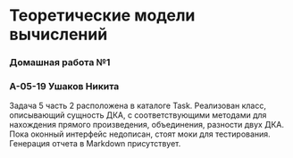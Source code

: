 # Теоретические модели вычислений 
### Домашная работа №1
### А-05-19 Ушаков Никита

Задача 5 часть 2 расположена в каталоге Task. 
Реализован класс, описывающий сущность ДКА, с соответствующими методами для нахождения прямого произведения, объединения, разности двух ДКА. Пока оконный интерфейс недописан, стоят моки для тестирования. Генерация отчета в Markdown присутствует.

